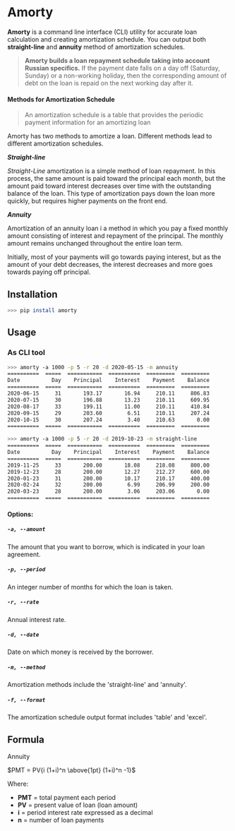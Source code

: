 # Amorty

**Amorty** is a command line interface (CLI) utility for accurate loan calculation and creating amortization schedule. You can output both **straight-line** and **annuity** method of amortization schedules.

> **Amorty builds a loan repayment schedule taking into account Russian specifics.**
> If the payment date falls on a day off (Saturday, Sunday) or a non-working holiday, then the corresponding amount of debt on the loan is repaid on the next working day after it.
 
 #### Methods for Amortization Schedule
> An amortization schedule is a table that provides the periodic payment information for an amortizing loan

Amorty has two methods to amortize a loan. Different methods lead to different amortization schedules. 

***Straight-line***

*Straight-Line* amortization is a simple method of loan repayment. In this process, the same amount is paid toward the principal each month, but the amount paid toward interest decreases over time with the outstanding balance of the loan. This type of amortization pays down the loan more quickly,  but requires higher payments on the front end. 

***Annuity***

Amortization of an annuity loan i a method in which you pay a fixed monthly amount consisting of interest and repayment of the principal. The monthly amount remains unchanged throughout the entire loan term.

Initially, most of your payments will go towards paying interest, but as the amount of your debt decreases, the interest decreases and more goes towards paying off principal.

## Installation

```bash
>>> pip install amorty
```

## Usage


### As CLI tool

```bash
>>> amorty -a 1000 -p 5 -r 20 -d 2020-05-15 -m annuity
==========  =====  ===========  ==========  =========  =========
Date          Day    Principal    Interest    Payment    Balance
==========  =====  ===========  ==========  =========  =========
2020-06-15     31       193.17       16.94     210.11     806.83
2020-07-15     30       196.88       13.23     210.11     609.95
2020-08-17     33       199.11       11.00     210.11     410.84
2020-09-15     29       203.60        6.51     210.11     207.24
2020-10-15     30       207.24        3.40     210.63       0.00
==========  =====  ===========  ==========  =========  =========
```
```bash
>>> amorty -a 1000 -p 5 -r 20 -d 2019-10-23 -m straight-line
==========  =====  ===========  ==========  =========  =========
Date          Day    Principal    Interest    Payment    Balance
==========  =====  ===========  ==========  =========  =========
2019-11-25     33       200.00       18.08     218.08     800.00
2019-12-23     28       200.00       12.27     212.27     600.00
2020-01-23     31       200.00       10.17     210.17     400.00
2020-02-24     32       200.00        6.99     206.99     200.00
2020-03-23     28       200.00        3.06     203.06       0.00
==========  =====  ===========  ==========  =========  =========
```

#### Options:
##### `-a, --amount`
The amount that you want to borrow, which is indicated in your loan agreement.
##### `-p, --period`
An integer number of months for which the loan is taken.
##### `-r, --rate`
Annual interest rate.
##### `-d, --date`
Date on which money is received by the borrower.
##### `-m, --method`
Amortization methods include the 'straight-line' and 'annuity'.
##### `-f, --format`
The amortization schedule output format includes 'table' and 'excel'.

## Formula
Annuity

$PMT = PV{i (1+i)^n \above{1pt} (1+i)^n -1}$

Where:
-   **PMT** = total payment each period
-   **PV** = present value of loan (loan amount)
-   **i** = period interest rate expressed as a decimal
-   **n** = number of loan payments
